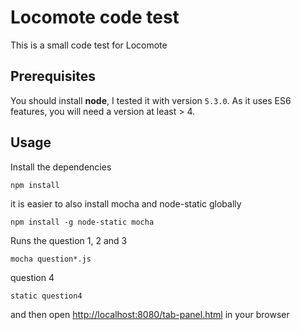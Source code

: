 # Locomote code test

This is a small code test for Locomote

## Prerequisites

You should install **node**, I tested it with version `5.3.0`. As it uses ES6 features, you will need a version at least > 4.

## Usage

Install the dependencies

```
npm install
```

it is easier to also install mocha and node-static globally

```
npm install -g node-static mocha
```

Runs the question 1, 2 and 3

```
mocha question*.js
```

question 4

```
static question4
```

and then open [http://localhost:8080/tab-panel.html](http://localhost:8080/tab-panel.html) in your browser
